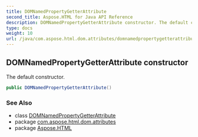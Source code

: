 ```yaml
---
title: DOMNamedPropertyGetterAttribute
second_title: Aspose.HTML for Java API Reference
description: DOMNamedPropertyGetterAttribute constructor. The default constructor
type: docs
weight: 10
url: /java/com.aspose.html.dom.attributes/domnamedpropertygetterattribute/domnamedpropertygetterattribute/
---
```

## DOMNamedPropertyGetterAttribute constructor

The default constructor.

```java
public DOMNamedPropertyGetterAttribute()
```

### See Also

* class [DOMNamedPropertyGetterAttribute](../)
* package [com.aspose.html.dom.attributes](../../domnamedpropertygetterattribute/)
* package [Aspose.HTML](../../../)
